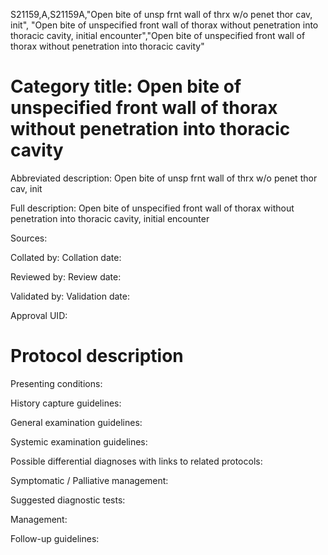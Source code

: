 S21159,A,S21159A,"Open bite of unsp frnt wall of thrx w/o penet thor cav, init", "Open bite of unspecified front wall of thorax without penetration into thoracic cavity, initial encounter","Open bite of unspecified front wall of thorax without penetration into thoracic cavity"
# Category title: Open bite of unspecified front wall of thorax without penetration into thoracic cavity

Abbreviated description: Open bite of unsp frnt wall of thrx w/o penet thor cav, init

Full description: Open bite of unspecified front wall of thorax without penetration into thoracic cavity, initial encounter

Sources:

Collated by:
Collation date:

Reviewed by:
Review date:

Validated by:
Validation date:

Approval UID:

# Protocol description

Presenting conditions:

History capture guidelines:

General examination guidelines:

Systemic examination guidelines:

Possible differential diagnoses with links to related protocols:

Symptomatic / Palliative management:

Suggested diagnostic tests:

Management:

Follow-up guidelines:
